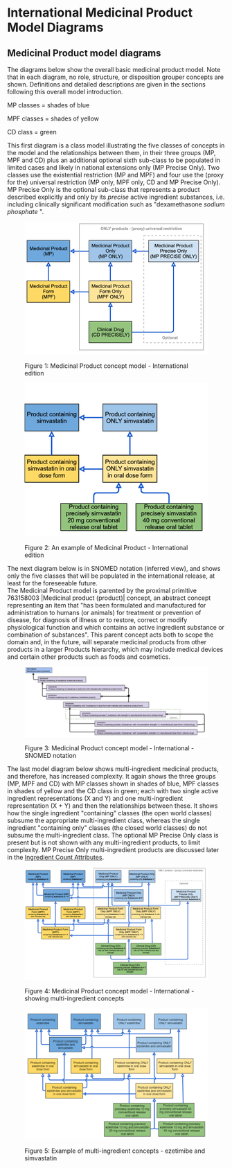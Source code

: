 # International Medicinal Product Model Diagrams

## **Medicinal Product model diagrams**

The diagrams below show the overall basic medicinal product model. Note that in each diagram, no role, structure, or disposition grouper concepts are shown. Definitions and detailed descriptions are given in the sections following this overall model introduction. 

MP classes = shades of blue

MPF classes = shades of yellow

CD class = green

This first diagram is a class model illustrating the five classes of concepts in the model and the relationships between them, in their three groups (MP, MPF and CD) plus an additional optional sixth sub-class to be populated in limited cases and likely in national extensions only (MP Precise Only). Two classes use the existential restriction (MP and MPF) and four use the (proxy for the) universal restriction (MP only, MPF only, CD and MP Precise Only). MP Precise Only is the optional sub-class that represents a product described explicitly and only by its _precise_ active ingredient substances, i.e. including clinically significant modification such as "dexamethasone  _sodium phosphate_ ". 

<figure><img src="images/304775767.png" alt="" title=""><figcaption><p>Figure 1: Medicinal Product concept model - International edition</p></figcaption></figure>

  

<figure><img src="images/304775774.png" alt="" title=""><figcaption><p>Figure 2: An example of Medicinal Product - International edition</p></figcaption></figure>

  

  

The next diagram below is in SNOMED notation (inferred view), and shows only the five classes that will be populated in the international release, at least for the foreseeable future.   
The Medicinal Product model is parented by the proximal primitive 763158003 |Medicinal product (product)| concept, an abstract concept representing an item that "has been formulated and manufactured for administration to humans (or animals) for treatment or prevention of disease, for diagnosis of illness or to restore, correct or modify physiological function and which contains an active ingredient substance or combination of substances". This parent concept acts both to scope the domain and, in the future, will separate medicinal products from other products in a larger Products hierarchy, which may include medical devices and certain other products such as foods and cosmetics.

<figure><img src="images/304775772.png" alt="" title=""><figcaption><p>Figure 3: Medicinal Product concept model - International - SNOMED notation</p></figcaption></figure>

  

  

The last model diagram below shows multi-ingredient medicinal products, and therefore, has increased complexity. It again shows the three groups (MP, MPF and CD) with MP classes shown in shades of blue, MPF classes in shades of yellow and the CD class in green; each with two single active ingredient representations (X and Y) and one multi-ingredient representation (X + Y) and then the relationships between these. It shows how the single ingredient "containing" classes (the open world classes) subsume the appropriate multi-ingredient class, whereas the single ingredient "containing only" classes (the closed world classes) do not subsume the multi-ingredient class. The optional MP Precise Only class is present but is not shown with any multi-ingredient products, to limit complexity. MP Precise Only multi-ingredient products are discussed later in the [Ingredient Count Attributes](Ingredient-Count-Attributes_303923269.html).

<figure><img src="images/304775776.png" alt="" title=""><figcaption><p>Figure 4: Medicinal Product concept model - International - showing multi-ingredient concepts</p></figcaption></figure>

  

<figure><img src="images/304775765.png" alt="" title=""><figcaption><p>Figure 5: Example of multi-ingredient concepts - ezetimibe and simvastatin</p></figcaption></figure>

  

  

